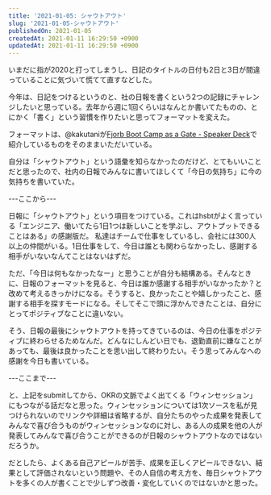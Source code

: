 ```yaml
---
title: '2021-01-05: シャウトアウト'
slug: '2021-01-05-シャウトアウト'
publishedOn: 2021-01-05
createdAt: 2021-01-11 16:29:50 +0900
updatedAt: 2021-01-11 16:29:50 +0900
---
```

いまだに指が2020と打ってしまうし、日記のタイトルの日付も2日と3日が間違っていることに気づいて慌てて直すなどした。

今年は、日記をつけるというのと、社の日報を書くという2つの記録にチャレンジしたいと思っている。去年から週に1回くらいはなんとか書いてたものの、とにかく「書く」という習慣を作りたいと思ってフォーマットを変えた。

フォーマットは、@kakutaniが[Fjorb Boot Camp as a Gate - Speaker Deck](https://speakerdeck.com/kakutani/fjorb-boot-camp-as-a-gate)で紹介しているものをそのままいただいている。

<script async class="speakerdeck-embed" data-slide="100" data-id="cf66060cf6bb433b91c40f96f875a714" data-ratio="1.77777777777778" src="//speakerdeck.com/assets/embed.js"></script>

自分は「シャウトアウト」という語彙を知らなかったのだけど、とてもいいことだと思ったので、社内の日報でみんなに書いてほしくて「今日の気持ち」に今の気持ちを書いていた。

---ここから---

日報に「シャウトアウト」という項目をつけている。これはhsbtがよく言っている「エンジニア、働いてたら1日1つは新しいことを学ぶし、アウトプットできることはある」の感謝版だ。
私達はチームで仕事をしているし、会社には300人以上の仲間がいる。1日仕事をして、今日は誰とも関わらなかったし、感謝する相手がいないなんてことはないはずだ。

ただ、「今日は何もなかったなー」と思うことが自分も結構ある。そんなときに、日報のフォーマットを見ると、今日は誰か感謝する相手がいなかったか？と改めて考えるきっかけになる。そうすると、良かったことや嬉しかったこと、感謝する相手を探すモードになる。そしてそこで頭に浮かんできたことは、自分にとってポジティブなことに違いない。

そう、日報の最後にシャウトアウトを持ってきているのは、今日の仕事をポジティブに終わらせるためなんだ。どんなにしんどい日でも、退勤直前に嫌なことがあっても、最後は良かったことを思い出して終わりたい。そう思ってみんなへの感謝を今日も書いている。

---ここまで---

と、上記をsubmitしてから、OKRの文脈でよく出てくる「ウィンセッション」にもつながる話だなと思った。ウィンセッションについては1次ソースを私が見つけられないのでリンクや詳細は省略するが、自分たちのやった成果を発表してみんなで喜び合うものがウィンセッションなのに対し、ある人の成果を他の人が発表してみんなで喜び合うことができるのが日報のシャウトアウトなのではないだろうか。

だとしたら、よくある自己アピールが苦手、成果を正しくアピールできない、結果として評価されないという問題や、その人自信の考え方を、毎日シャウトアウトを多くの人が書くことで少しずつ改善・変化していくのではないかと思った。
